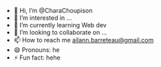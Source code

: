 - 👋 Hi, I’m @CharaChoupison
- 👀 I’m interested in ...
- 🌱 I’m currently learning Web dev
- 💞️ I’m looking to collaborate on ...
- 📫 How to reach me ailann.barreteau@gmail.com
- 😄 Pronouns: he
- ⚡ Fun fact: hehe

<!---
CharaChoupison/CharaChoupison is a ✨ special ✨ repository because its `README.md` (this file) appears on your GitHub profile.
You can click the Preview link to take a look at your changes.
--->
